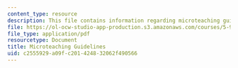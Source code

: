```yaml
---
content_type: resource
description: This file contains information regarding microteaching guidelines.
file: https://ol-ocw-studio-app-production.s3.amazonaws.com/courses/5-95j-teaching-college-level-science-and-engineering-fall-2015/c2555929a09fc201424832062f490566_MIT5_95JF15_micro1-TtT.pdf
file_type: application/pdf
resourcetype: Document
title: Microteaching Guidelines
uid: c2555929-a09f-c201-4248-32062f490566
---
```

